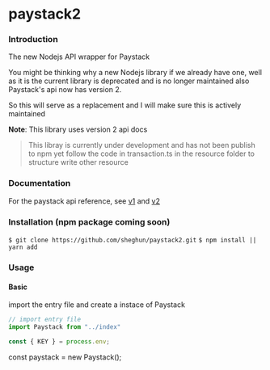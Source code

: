 # paystack2

### Introduction
The new Nodejs API wrapper for Paystack

You might be thinking why a new Nodejs library if we already have one, well as it is the current library is deprecated and is no longer maintained also Paystack's api now has version 2.

So this will serve as a replacement and I will make sure this is actively maintained

**Note**: This library uses version 2 api docs

> This libray is currently under development and has not been publish to npm yet follow the code in transaction.ts in the resource folder to structure write other resource

### Documentation
For the paystack api reference, see [v1](https://developers.paystack.co/reference) and [v2](https://developers.paystack.co/v2.0/reference)

### Installation (npm package coming soon)
`$ git clone https://github.com/sheghun/paystack2.git`
`$ npm install || yarn add`

### Usage

#### Basic
import the entry file and create a instace of Paystack

```ts
// import entry file
import Paystack from "../index"

const { KEY } = process.env;
```

const paystack = new Paystack();

